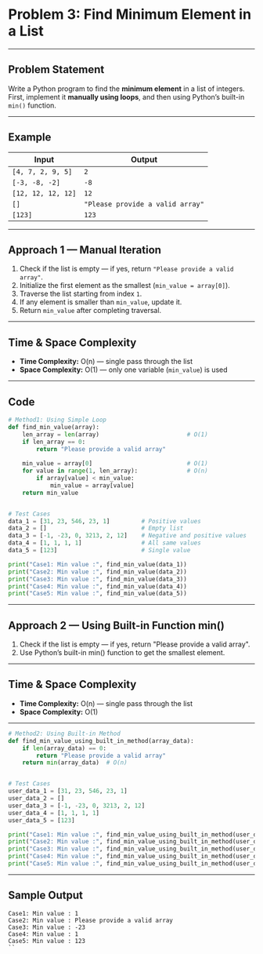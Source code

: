 #  Problem 3: Find Minimum Element in a List

---

##  Problem Statement
Write a Python program to find the **minimum element** in a list of integers.  
First, implement it **manually using loops**, and then using Python’s built-in `min()` function.

---

##  Example
| Input | Output |
|--------|--------|
| `[4, 7, 2, 9, 5]` | `2` |
| `[-3, -8, -2]` | `-8` |
| `[12, 12, 12, 12]` | `12` |
| `[]` | `"Please provide a valid array"` |
| `[123]` | `123` |

---

##  Approach 1 — Manual Iteration

1. Check if the list is empty — if yes, return `"Please provide a valid array"`.  
2. Initialize the first element as the smallest (`min_value = array[0]`).  
3. Traverse the list starting from index `1`.  
4. If any element is smaller than `min_value`, update it.  
5. Return `min_value` after completing traversal.

---

##  Time & Space Complexity
- **Time Complexity:** O(n) — single pass through the list  
- **Space Complexity:** O(1) — only one variable (`min_value`) is used

---

##  Code
```python
# Method1: Using Simple Loop
def find_min_value(array):
    len_array = len(array)                         # O(1)
    if len_array == 0:
        return "Please provide a valid array"
    
    min_value = array[0]                           # O(1)
    for value in range(1, len_array):              # O(n)
        if array[value] < min_value:
            min_value = array[value]
    return min_value


# Test Cases
data_1 = [31, 23, 546, 23, 1]         # Positive values
data_2 = []                           # Empty list
data_3 = [-1, -23, 0, 3213, 2, 12]    # Negative and positive values
data_4 = [1, 1, 1, 1]                 # All same values
data_5 = [123]                        # Single value

print("Case1: Min value :", find_min_value(data_1))
print("Case2: Min value :", find_min_value(data_2))
print("Case3: Min value :", find_min_value(data_3))
print("Case4: Min value :", find_min_value(data_4))
print("Case5: Min value :", find_min_value(data_5))
```

---
##  Approach 2 — Using Built-in Function min()

1. Check if the list is empty — if yes, return "Please provide a valid array".
2. Use Python’s built-in min() function to get the smallest element.
---

##  Time & Space Complexity
- **Time Complexity:** O(n) — single pass through the list  
- **Space Complexity:** O(1)

---
```python
# Method2: Using Built-in Method
def find_min_value_using_built_in_method(array_data):
    if len(array_data) == 0:
        return "Please provide a valid array"
    return min(array_data)  # O(n)


# Test Cases
user_data_1 = [31, 23, 546, 23, 1]
user_data_2 = []
user_data_3 = [-1, -23, 0, 3213, 2, 12]
user_data_4 = [1, 1, 1, 1]
user_data_5 = [123]

print("Case1: Min value :", find_min_value_using_built_in_method(user_data_1))
print("Case2: Min value :", find_min_value_using_built_in_method(user_data_2))
print("Case3: Min value :", find_min_value_using_built_in_method(user_data_3))
print("Case4: Min value :", find_min_value_using_built_in_method(user_data_4))
print("Case5: Min value :", find_min_value_using_built_in_method(user_data_5))
```
---

## Sample Output
```
Case1: Min value : 1
Case2: Min value : Please provide a valid array
Case3: Min value : -23
Case4: Min value : 1
Case5: Min value : 123
``
